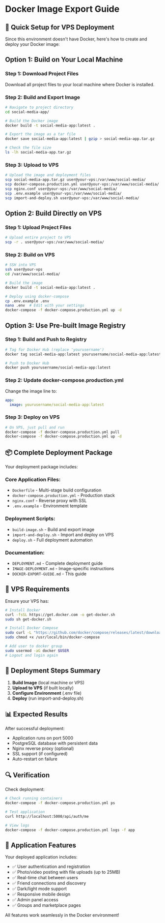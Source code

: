# Docker Image Export Guide

## 🚀 Quick Setup for VPS Deployment

Since this environment doesn't have Docker, here's how to create and deploy your Docker image:

## Option 1: Build on Your Local Machine

### Step 1: Download Project Files
Download all project files to your local machine where Docker is installed.

### Step 2: Build and Export Image
```bash
# Navigate to project directory
cd social-media-app/

# Build the Docker image
docker build -t social-media-app:latest .

# Export the image as a tar file
docker save social-media-app:latest | gzip > social-media-app.tar.gz

# Check the file size
ls -lh social-media-app.tar.gz
```

### Step 3: Upload to VPS
```bash
# Upload the image and deployment files
scp social-media-app.tar.gz user@your-vps:/var/www/social-media/
scp docker-compose.production.yml user@your-vps:/var/www/social-media/
scp nginx.conf user@your-vps:/var/www/social-media/
scp .env.example user@your-vps:/var/www/social-media/
scp import-and-deploy.sh user@your-vps:/var/www/social-media/
```

## Option 2: Build Directly on VPS

### Step 1: Upload Project Files
```bash
# Upload entire project to VPS
scp -r . user@your-vps:/var/www/social-media/
```

### Step 2: Build on VPS
```bash
# SSH into VPS
ssh user@your-vps
cd /var/www/social-media/

# Build the image
docker build -t social-media-app:latest .

# Deploy using docker-compose
cp .env.example .env
nano .env  # Edit with your settings
docker-compose -f docker-compose.production.yml up -d
```

## Option 3: Use Pre-built Image Registry

### Step 1: Build and Push to Registry
```bash
# Tag for Docker Hub (replace 'yourusername')
docker tag social-media-app:latest yourusername/social-media-app:latest

# Push to Docker Hub
docker push yourusername/social-media-app:latest
```

### Step 2: Update docker-compose.production.yml
Change the image line to:
```yaml
app:
  image: yourusername/social-media-app:latest
```

### Step 3: Deploy on VPS
```bash
# On VPS, just pull and run
docker-compose -f docker-compose.production.yml pull
docker-compose -f docker-compose.production.yml up -d
```

## 📦 Complete Deployment Package

Your deployment package includes:

### Core Application Files:
- `Dockerfile` - Multi-stage build configuration
- `docker-compose.production.yml` - Production stack
- `nginx.conf` - Reverse proxy with SSL
- `.env.example` - Environment template

### Deployment Scripts:
- `build-image.sh` - Build and export image
- `import-and-deploy.sh` - Import and deploy on VPS
- `deploy.sh` - Full deployment automation

### Documentation:
- `DEPLOYMENT.md` - Complete deployment guide
- `IMAGE-DEPLOYMENT.md` - Image-specific instructions
- `DOCKER-EXPORT-GUIDE.md` - This guide

## 🔧 VPS Requirements

Ensure your VPS has:
```bash
# Install Docker
curl -fsSL https://get.docker.com -o get-docker.sh
sudo sh get-docker.sh

# Install Docker Compose
sudo curl -L "https://github.com/docker/compose/releases/latest/download/docker-compose-$(uname -s)-$(uname -m)" -o /usr/local/bin/docker-compose
sudo chmod +x /usr/local/bin/docker-compose

# Add user to docker group
sudo usermod -aG docker $USER
# Logout and login again
```

## 🚀 Deployment Steps Summary

1. **Build Image** (local machine or VPS)
2. **Upload to VPS** (if built locally)
3. **Configure Environment** (.env file)
4. **Deploy** (run import-and-deploy.sh)

## 📊 Expected Results

After successful deployment:
- Application runs on port 5000
- PostgreSQL database with persistent data
- Nginx reverse proxy (optional)
- SSL support (if configured)
- Auto-restart on failure

## 🔍 Verification

Check deployment:
```bash
# Check running containers
docker-compose -f docker-compose.production.yml ps

# Test application
curl http://localhost:5000/api/auth/me

# View logs
docker-compose -f docker-compose.production.yml logs -f app
```

## 📱 Application Features

Your deployed application includes:
- ✅ User authentication and registration
- ✅ Photo/video posting with file uploads (up to 25MB)
- ✅ Real-time chat between users
- ✅ Friend connections and discovery
- ✅ Dark/light mode support
- ✅ Responsive mobile design
- ✅ Admin panel access
- ✅ Groups and marketplace pages

All features work seamlessly in the Docker environment!